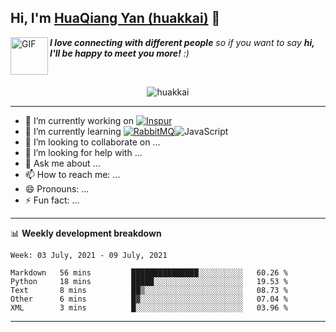 ## Hi, I'm <a href="https://github.com/huakkai" target="_blank">HuaQiang Yan (huakkai)</a> 👋

<img align="left" alt="GIF" src="https://media.giphy.com/media/LnQjpWaON8nhr21vNW/giphy.gif" width="60" title="Say HI"> <em><b>I love connecting with different people</b> so if you want to say <b>hi, I'll be happy to meet you more!</b> :)</em>

<!--
**huakkai/huakkai** is a ✨ _special_ ✨ repository because its `README.md` (this file) appears on your GitHub profile.

Here are some ideas to get you started:
-->

<br>

<p align="center">
    <img src="https://github-readme-stats.vercel.app/api?username=huakkai&show_icons=true&theme=radical" alt="huakkai" />
</p>

-------

- 🔭 I’m currently working on <a href="https://www.inspur.com"><img alt="Inspur" src="https://img.shields.io/badge/-Inspur-brightgreen" /></a>
- 🌱 I’m currently learning <a href="https://www.rabbitmq.com/"><img alt="RabbitMQ" src="https://img.shields.io/badge/-RabbitMQ-green" /></a><img alt="JavaScript" src="https://img.shields.io/badge/-JavaScript-ff69b4" />
- 👯 I’m looking to collaborate on ...
- 🤔 I’m looking for help with ...
- 💬 Ask me about ...
- 📫 How to reach me: ...
- 😄 Pronouns: ...
- ⚡ Fun fact: ...

-------

📊 **Weekly development breakdown**
<!--START_SECTION:waka-->
```text
Week: 03 July, 2021 - 09 July, 2021

Markdown   56 mins         ███████████████░░░░░░░░░░   60.26 % 
Python     18 mins         █████░░░░░░░░░░░░░░░░░░░░   19.53 % 
Text       8 mins          ██▒░░░░░░░░░░░░░░░░░░░░░░   08.73 % 
Other      6 mins          █▓░░░░░░░░░░░░░░░░░░░░░░░   07.04 % 
XML        3 mins          █░░░░░░░░░░░░░░░░░░░░░░░░   03.96 % 
```
<!--END_SECTION:waka-->

-------
